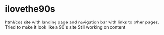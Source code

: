 # ilovethe90s
html/css site with landing page and navigation bar with links to other pages. Tried to make it look like a 90's site
Still working on content
